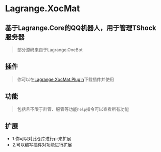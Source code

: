 # Lagrange.XocMat
## 基于Lagrange.Core的QQ机器人，用于管理TShock服务器
> 部分源码来自于Lagrange.OneBot
## 插件
> 你可以在[Lagrange.XocMat.Plugin](https://github.com/UnrealMultiple/Lagrange.XocMat.Plugin)下载插件并使用

## 功能
> 包括且不限于群管、服管等功能`help`指令可以查看所有功能

## 扩展
- 1.你可以对此仓库进行pr来扩展
- 2.可以编写插件对功能进行扩展
